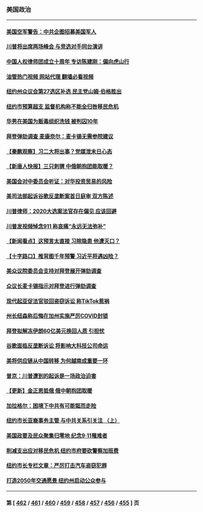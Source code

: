 ### 美国政治
---
#### [美国空军警告：中共企图招募美国军人](../../pages/ncid1078159/n14072775.md?09131645) 
#### [川普将出席两场峰会 与竞选对手同台演讲](../../pages/ncid1078159/n14072550.md?09131645) 
#### [中国人权律师团成立十周年 专访陈建刚：偏向虎山行](../../pages/ncid1078159/n14072642.md?09131645) 
#### [油管热门视频 网站代理 翻墙必看视频](http://138.2.39.72:81/youtube.html?epic-marker?09131645)
#### [纽约州众议会第27选区补选 民主党山姆‧伯格胜出](../../pages/ncid1078159/n14072629.md?09131645) 
#### [纽约市预算超支 监督机构称不能全归咎移民危机](../../pages/ncid1078159/n14072654.md?09131645) 
#### [华男在美国为贩毒组织洗钱 被判囚10年](../../pages/ncid1078159/n14072500.md?09131645) 
#### [拜登弹劾调查 麦康奈尔：麦卡锡无需参院建议](../../pages/ncid1078159/n14072451.md?09131645) 
#### [【秦鹏观察】习二大将出事？党媒泄末日心态](../../pages/ncid1078159/n14072481.md?09131645) 
#### [【新唐人快报】三只刺猬 中俄朝抱团能取暖？](../../pages/ncid1078159/n14072518.md?09131645) 
#### [美国会对中委员会听证：对华投资贸易的风险](../../pages/ncid1078159/n14072477.md?09131645) 
#### [美司法部起诉谷歌反垄断案首日庭审 双方陈述](../../pages/ncid1078159/n14072496.md?09131645) 
#### [川普律师：2020大选案法官存在偏见 应该回避](../../pages/ncid1078159/n14072411.md?09131645) 
#### [川普发视频悼念911 称哀痛“永远无法弥补”](../../pages/ncid1078159/n14072362.md?09131645) 
#### [【新闻看点】这预言太直接 习除隐患 他遭灭口？](../../pages/ncid1078159/n14072320.md?09131645) 
#### [【十字路口】推背图千年预警 习近平将遇凶险？](../../pages/ncid1078159/n14071837.md?09131645) 
#### [美众议院委员会支持对拜登展开弹劾调查](../../pages/ncid1078159/n14072394.md?09131645) 
#### [众议长麦卡锡指示对拜登进行弹劾调查](../../pages/ncid1078159/n14072384.md?09131645) 
#### [现代起亚促法官驳回盗窃诉讼 称TikTok惹祸](../../pages/ncid1078159/n14072361.md?09131645) 
#### [州长纽森称后悔在加州实施严厉COVID封锁](../../pages/ncid1078159/n14072326.md?09131645) 
#### [拜登拟解冻伊朗60亿美元换回人质 引担忧](../../pages/ncid1078159/n14072336.md?09131645) 
#### [谷歌面临反垄断诉讼 将影响大科技公司命运](../../pages/ncid1078159/n14072228.md?09131645) 
#### [美将供应链从中国转移 为何越南成重要一环](../../pages/ncid1078159/n14072157.md?09131645) 
#### [普京：川普遭到的起诉是一场政治迫害](../../pages/ncid1078159/n14072208.md?09131645) 
#### [【更新】金正恩抵俄 俄中朝抱团取暖](../../pages/ncid1078159/n14072129.md?09131645) 
#### [加拉格尔：困境下中共有可能铤而走险](../../pages/ncid1078159/n14071985.md?09131645) 
#### [纽约市长亚裔事务主管 与中共关系引关注 （上）](../../pages/ncid1078159/n14071918.md?09131645) 
#### [美国政要及民众聚集归零地 纪念9·11罹难者](../../pages/ncid1078159/n14071891.md?09131645) 
#### [削减支出应对移民危机 纽约市府要砍警察加班费](../../pages/ncid1078159/n14071889.md?09131645) 
#### [纽约市长专栏文章：严厉打击汽车盗窃犯罪](../../pages/ncid1078159/n14071872.md?09131645) 
#### [打造2050年交通愿景 纽约州启动公众参与](../../pages/ncid1078159/n14071885.md?09131645) 

---
#### 第 [ [462](./462.md?09131645) / [461](./461.md?09131645) / [460](./460.md?09131645) / [459](./459.md?09131645) / [458](./458.md?09131645) / [457](./457.md?09131645) / [456](./456.md?09131645) / [455](./455.md?09131645) ] 页
